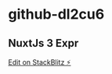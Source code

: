 # github-dl2cu6

## NuxtJs 3 Expr

[Edit on StackBlitz ⚡️](https://stackblitz.com/edit/github-dl2cu6)
